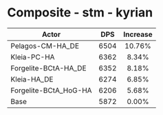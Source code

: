 # Composite - stm - kyrian
| Actor | DPS | Increase |
|---|:---:|:---:|
|Pelagos-CM-HA_DE|6504|10.76%|
|Kleia-PC-HA|6362|8.34%|
|Forgelite-BCtA-HA_DE|6352|8.18%|
|Kleia-HA_DE|6274|6.85%|
|Forgelite-BCtA_HoG-HA|6206|5.68%|
|Base|5872|0.00%|
